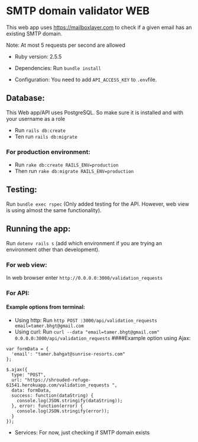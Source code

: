 # SMTP domain validator WEB

This web app uses https://mailboxlayer.com to check if a given email has an existing SMTP domain.

Note: At most 5 requests per second are allowed


* Ruby version: 2.5.5

* Dependencies: Run ```bundle install```

* Configuration: You need to add ```API_ACCESS_KEY``` to ```.env```file.

## Database:
This Web app/API uses PostgreSQL. So make sure it is installed and with your username as a role
* Run ```rails db:create```
* Ten run ```rails db:migrate```
### For production environment:
* Run ```rake db:create RAILS_ENV=production```
* Then run ```rake db:migrate RAILS_ENV=production```

## Testing:
  Run ```bundle exec rspec``` (Only added testing for the API. However, web view is using almost the same functionality).

## Running the app:
Run ```dotenv rails s``` (add which environment if you are trying an environment other than development).

### For web view:
In web browser enter ```http://0.0.0.0:3000/validation_requests```

### For API:
#### Example options from terminal:
* Using http: Run ```http POST :3000/api/validation_requests email=tamer.bhgt@gmail.com```
* Using curl: Run ```curl --data "email=tamer.bhgt@gmail.com" 0.0.0.0:3000/api/validation_requests```
####Example option using Ajax:
```
var formData = {
  'email': "tamer.bahgat@sunrise-resorts.com"
};

$.ajax({
  type: "POST",
  url: "https://shrouded-refuge-61541.herokuapp.com/validation_requests ",
  data: formData,
  success: function(dataString) {
    console.log(JSON.stringify(dataString));
  }, error: function(error) {
    console.log(JSON.stringify(error));
  }
});
```

* Services: For now, just checking if SMTP domain exists
